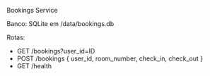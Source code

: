 Bookings Service

Banco: SQLite em /data/bookings.db

Rotas:
- GET /bookings?user_id=ID
- POST /bookings { user_id, room_number, check_in, check_out }
- GET /health

